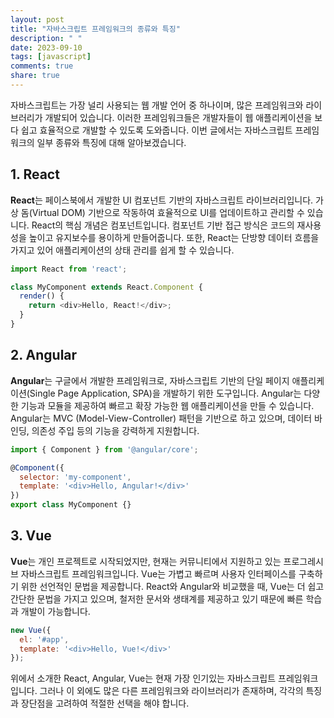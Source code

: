 ```yaml
---
layout: post
title: "자바스크립트 프레임워크의 종류와 특징"
description: " "
date: 2023-09-10
tags: [javascript]
comments: true
share: true
---
```


자바스크립트는 가장 널리 사용되는 웹 개발 언어 중 하나이며, 많은 프레임워크와 라이브러리가 개발되어 있습니다. 이러한 프레임워크들은 개발자들이 웹 애플리케이션을 보다 쉽고 효율적으로 개발할 수 있도록 도와줍니다. 이번 글에서는 자바스크립트 프레임워크의 일부 종류와 특징에 대해 알아보겠습니다.

## 1. React

**React**는 페이스북에서 개발한 UI 컴포넌트 기반의 자바스크립트 라이브러리입니다. 가상 돔(Virtual DOM) 기반으로 작동하여 효율적으로 UI를 업데이트하고 관리할 수 있습니다. React의 핵심 개념은 컴포넌트입니다. 컴포넌트 기반 접근 방식은 코드의 재사용성을 높이고 유지보수를 용이하게 만들어줍니다. 또한, React는 단방향 데이터 흐름을 가지고 있어 애플리케이션의 상태 관리를 쉽게 할 수 있습니다.

```javascript
import React from 'react';

class MyComponent extends React.Component {
  render() {
    return <div>Hello, React!</div>;
  }
}
```

## 2. Angular

**Angular**는 구글에서 개발한 프레임워크로, 자바스크립트 기반의 단일 페이지 애플리케이션(Single Page Application, SPA)을 개발하기 위한 도구입니다. Angular는 다양한 기능과 모듈을 제공하여 빠르고 확장 가능한 웹 애플리케이션을 만들 수 있습니다. Angular는 MVC (Model-View-Controller) 패턴을 기반으로 하고 있으며, 데이터 바인딩, 의존성 주입 등의 기능을 강력하게 지원합니다.

```javascript
import { Component } from '@angular/core';

@Component({
  selector: 'my-component',
  template: '<div>Hello, Angular!</div>'
})
export class MyComponent {}
```

## 3. Vue

**Vue**는 개인 프로젝트로 시작되었지만, 현재는 커뮤니티에서 지원하고 있는 프로그레시브 자바스크립트 프레임워크입니다. Vue는 가볍고 빠르며 사용자 인터페이스를 구축하기 위한 선언적인 문법을 제공합니다. React와 Angular와 비교했을 때, Vue는 더 쉽고 간단한 문법을 가지고 있으며, 철저한 문서와 생태계를 제공하고 있기 때문에 빠른 학습과 개발이 가능합니다.

```javascript
new Vue({
  el: '#app',
  template: '<div>Hello, Vue!</div>'
});
```

위에서 소개한 React, Angular, Vue는 현재 가장 인기있는 자바스크립트 프레임워크입니다. 그러나 이 외에도 많은 다른 프레임워크와 라이브러리가 존재하며, 각각의 특징과 장단점을 고려하여 적절한 선택을 해야 합니다.